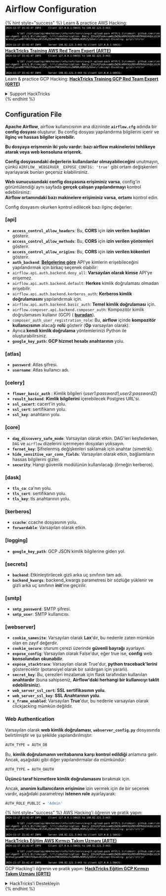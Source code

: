 # Airflow Configuration

{% hint style="success" %}
Learn & practice AWS Hacking:<img src="../../.gitbook/assets/image (1).png" alt="" data-size="line">[**HackTricks Training AWS Red Team Expert (ARTE)**](https://training.hacktricks.xyz/courses/arte)<img src="../../.gitbook/assets/image (1).png" alt="" data-size="line">\
Learn & practice GCP Hacking: <img src="../../.gitbook/assets/image (2).png" alt="" data-size="line">[**HackTricks Training GCP Red Team Expert (GRTE)**<img src="../../.gitbook/assets/image (2).png" alt="" data-size="line">](https://training.hacktricks.xyz/courses/grte)

<details>

<summary>Support HackTricks</summary>

* Check the [**subscription plans**](https://github.com/sponsors/carlospolop)!
* **Join the** 💬 [**Discord group**](https://discord.gg/hRep4RUj7f) or the [**telegram group**](https://t.me/peass) or **follow** us on **Twitter** 🐦 [**@hacktricks\_live**](https://twitter.com/hacktricks\_live)**.**
* **Share hacking tricks by submitting PRs to the** [**HackTricks**](https://github.com/carlospolop/hacktricks) and [**HackTricks Cloud**](https://github.com/carlospolop/hacktricks-cloud) github repos.

</details>
{% endhint %}

## Configuration File

**Apache Airflow**, airflow kullanıcısının ana dizininde **`airflow.cfg`** adında bir **config dosyası** oluşturur. Bu config dosyası yapılandırma bilgilerini içerir ve **ilginç ve hassas bilgiler içerebilir.**

**Bu dosyaya erişmenin iki yolu vardır: bazı airflow makinelerini tehlikeye atarak veya web konsoluna erişerek.**

**Config dosyasındaki değerlerin** **kullanılanlar olmayabileceğini** unutmayın, çünkü `AIRFLOW__WEBSERVER__EXPOSE_CONFIG: 'true'` gibi ortam değişkenleri ayarlayarak bunları geçersiz kılabilirsiniz.

**Web sunucusundaki config dosyasına erişiminiz varsa**, config'in görüntülendiği aynı sayfada **gerçek çalışan yapılandırmayı** kontrol edebilirsiniz.\
**Airflow ortamındaki bazı makinelere erişiminiz varsa**, **ortamı** kontrol edin.

Config dosyasını okurken kontrol edilecek bazı ilginç değerler:

### \[api]

* **`access_control_allow_headers`**: Bu, **CORS** için **izin verilen** **başlıkları** gösterir.
* **`access_control_allow_methods`**: Bu, **CORS** için **izin verilen yöntemleri** gösterir.
* **`access_control_allow_origins`**: Bu, **CORS** için **izin verilen kökenleri** gösterir.
* **`auth_backend`**: [**Belgelerine göre**](https://airflow.apache.org/docs/apache-airflow/stable/security/api.html) API'ye kimlerin erişebileceğini yapılandırmak için birkaç seçenek olabilir:
* `airflow.api.auth.backend.deny_all`: **Varsayılan olarak kimse** API'ye erişemez.
* `airflow.api.auth.backend.default`: **Herkes** kimlik doğrulaması olmadan erişebilir.
* `airflow.api.auth.backend.kerberos_auth`: **Kerberos kimlik doğrulamasını** yapılandırmak için.
* `airflow.api.auth.backend.basic_auth`: **Temel kimlik doğrulaması** için.
* `airflow.composer.api.backend.composer_auth`: Kompozitör kimlik doğrulamasını kullanır (GCP) ( [**buradan**](https://cloud.google.com/composer/docs/access-airflow-api)).
* `composer_auth_user_registration_role`: Bu, **airflow** içinde **kompozitör kullanıcısının** alacağı **rolü** gösterir (**Op** varsayılan olarak).
* Ayrıca **kendi kimlik doğrulama** yöntemlerinizi Python ile oluşturabilirsiniz.
* **`google_key_path`:** **GCP hizmet hesabı anahtarının** yolu.

### **\[atlas]**

* **`password`**: Atlas şifresi.
* **`username`**: Atlas kullanıcı adı.

### \[celery]

* **`flower_basic_auth`** : Kimlik bilgileri (_user1:password1,user2:password2_)
* **`result_backend`**: **Kimlik bilgilerini** içerebilecek Postgres URL'si.
* **`ssl_cacert`**: cacert'in yolu.
* **`ssl_cert`**: sertifikanın yolu.
* **`ssl_key`**: anahtarın yolu.

### \[core]

* **`dag_discovery_safe_mode`**: Varsayılan olarak etkin. DAG'leri keşfederken, `DAG` ve `airflow` dizelerini içermeyen dosyaları yoksayın.
* **`fernet_key`**: Şifrelenmiş değişkenleri saklamak için anahtar (simetrik).
* **`hide_sensitive_var_conn_fields`**: Varsayılan olarak etkin, bağlantıların hassas bilgilerini gizler.
* **`security`**: Hangi güvenlik modülünün kullanılacağı (örneğin kerberos).

### \[dask]

* **`tls_ca`**: ca'nın yolu.
* **`tls_cert`**: sertifikanın yolu.
* **`tls_key`**: tls anahtarının yolu.

### \[kerberos]

* **`ccache`**: ccache dosyasının yolu.
* **`forwardable`**: Varsayılan olarak etkin.

### \[logging]

* **`google_key_path`**: GCP JSON kimlik bilgilerine giden yol.

### \[secrets]

* **`backend`**: Etkinleştirilecek gizli arka uç sınıfının tam adı.
* **`backend_kwargs`**: backend\_kwargs parametresi bir sözlüğe yüklenir ve gizli arka uç sınıfının **init**'ine geçirilir.

### \[smtp]

* **`smtp_password`**: SMTP şifresi.
* **`smtp_user`**: SMTP kullanıcısı.

### \[webserver]

* **`cookie_samesite`**: Varsayılan olarak **Lax**'dır, bu nedenle zaten mümkün olan en zayıf değerdir.
* **`cookie_secure`**: oturum çerezi üzerinde **güvenli bayrağı** ayarlayın.
* **`expose_config`**: Varsayılan olarak False'dur, eğer true ise, **config** web **konsolundan** **okunabilir**.
* **`expose_stacktrace`**: Varsayılan olarak True'dur, **python traceback'lerini** gösterecektir (potansiyel olarak bir saldırgan için yararlı).
* **`secret_key`**: Bu, çerezleri imzalamak için flask tarafından kullanılan **anahtardır** (buna sahipseniz, **Airflow'daki herhangi bir kullanıcıyı taklit edebilirsiniz**).
* **`web_server_ssl_cert`**: **SSL** **sertifikasının** **yolu**.
* **`web_server_ssl_key`**: **SSL** **Anahtarının** **yolu**.
* **`x_frame_enabled`**: Varsayılan **True**'dur, bu nedenle varsayılan olarak clickjacking mümkün değildir.

### Web Authentication

Varsayılan olarak **web kimlik doğrulaması**, **`webserver_config.py`** dosyasında belirtilmiştir ve şu şekilde yapılandırılmıştır:
```bash
AUTH_TYPE = AUTH_DB
```
Bu, **kimlik doğrulamanın veritabanına karşı kontrol edildiği** anlamına gelir. Ancak, aşağıdaki gibi diğer yapılandırmalar da mümkündür:
```bash
AUTH_TYPE = AUTH_OAUTH
```
**Üçüncü taraf hizmetlere** **kimlik doğrulamasını** bırakmak için.

Ancak, **anonim kullanıcıların erişimine** izin vermek için de bir seçenek vardır, aşağıdaki parametreyi **istenen role** ayarlayarak:
```bash
AUTH_ROLE_PUBLIC = 'Admin'
```
{% hint style="success" %}
AWS Hacking'i öğrenin ve pratik yapın:<img src="../../.gitbook/assets/image (1).png" alt="" data-size="line">[**HackTricks Eğitim AWS Kırmızı Takım Uzmanı (ARTE)**](https://training.hacktricks.xyz/courses/arte)<img src="../../.gitbook/assets/image (1).png" alt="" data-size="line">\
GCP Hacking'i öğrenin ve pratik yapın: <img src="../../.gitbook/assets/image (2).png" alt="" data-size="line">[**HackTricks Eğitim GCP Kırmızı Takım Uzmanı (GRTE)**<img src="../../.gitbook/assets/image (2).png" alt="" data-size="line">](https://training.hacktricks.xyz/courses/grte)

<details>

<summary>HackTricks'i Destekleyin</summary>

* [**abonelik planlarını**](https://github.com/sponsors/carlospolop) kontrol edin!
* **💬 [**Discord grubuna**](https://discord.gg/hRep4RUj7f) veya [**telegram grubuna**](https://t.me/peass) katılın ya da **Twitter'da** 🐦 [**@hacktricks\_live**](https://twitter.com/hacktricks\_live)**'i takip edin.**
* **Hacking ipuçlarını paylaşmak için** [**HackTricks**](https://github.com/carlospolop/hacktricks) ve [**HackTricks Cloud**](https://github.com/carlospolop/hacktricks-cloud) github reposuna PR gönderin.

</details>
{% endhint %}
